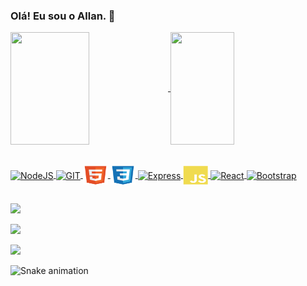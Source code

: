 ### Olá! Eu sou o Allan. 👋

<div width="100%">
  <a href="https://github.com/allan93aj">
  <img height="180em" width="50%" align="center" src="https://github-readme-stats.vercel.app/api?username=allan93aj&show_icons=true&theme=codeSTACKr"/>
  <img height="180em" width="45%" align="center" src="https://github-readme-stats.vercel.app/api/top-langs/?username=allan93aj&layout=compact&theme=codeSTACKr"/>
  <img width="50%" "https://github-readme-stats.vercel.app/api/pin/?username=allan93aj&repo=ticketMusic&theme=codeSTACKr"/>
  
</div>

<div style="display: inline_block"><br>
  <img align="center" alt="NodeJS" height="30" width="40" src="https://cdn.jsdelivr.net/gh/devicons/devicon/icons/nodejs/nodejs-original.svg">
  <img align="center" alt="GIT" height="30" width="40" src="https://cdn.jsdelivr.net/gh/devicons/devicon/icons/git/git-original.svg">
  <img align="center" alt="HTML" height="30" width="40" src="https://raw.githubusercontent.com/devicons/devicon/master/icons/html5/html5-original.svg">
  <img align="center" alt="CSS" height="30" width="40" src="https://raw.githubusercontent.com/devicons/devicon/master/icons/css3/css3-original.svg">
  <img align="center" alt="Express" height="30" width="40" src="https://cdn.jsdelivr.net/gh/devicons/devicon/icons/express/express-original.svg">
  <img align="center" alt="JS" height="30" width="40" src="https://raw.githubusercontent.com/devicons/devicon/master/icons/javascript/javascript-plain.svg">
  <img align="center" alt="React" height="30" width="40" src="https://cdn.jsdelivr.net/gh/devicons/devicon/icons/react/react-original.svg">
  <img align="center" alt="Bootstrap" height="30" width="40" src="https://cdn.jsdelivr.net/gh/devicons/devicon/icons/bootstrap/bootstrap-original.svg">
</div>

  ##
 
<div>
 <a href="https://wa.me/5521964299127" target="_blank"> <img src="https://img.shields.io/badge/WhatsApp-25D366?style=for-the-badge&logo=whatsapp&logoColor=white" target="_blank"></a>
  
  <a href="mailto:allan.aj1993@gmail.com" target="_blank"><img src="https://img.shields.io/badge/Microsoft_Outlook-0078D4?style=for-the-badge&logo=microsoft-outlook&logoColor=white" target="_blank"></a>
  
  <a href="https://www.linkedin.com/in/allan-andrade-de-jesus-82b780148/" target="_blank"><img src="https://img.shields.io/badge/-LinkedIn-%230077B5?style=for-the-badge&logo=linkedin&logoColor=white" target="_blank"></a>
  
 
<!--   <a href="" target="_blank"> <img src="" target="_blank"></a> -->
 
  ![Snake animation](https://github.com/allan93aj/allan93aj/blob/output/github-contribution-grid-snake.svg)
 
</div>


<!--


- 🔭 I’m currently working on ...
- 🌱 I’m currently learning ...
- 👯 I’m looking to collaborate on ...
- 🤔 I’m looking for help with ...
- 💬 Ask me about ...
- 📫 How to reach me: ...
- 😄 Pronouns: ...
- ⚡ Fun fact: ...
-->
